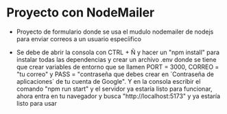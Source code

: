 # Proyecto con NodeMailer

- Proyecto de formulario donde se usa el mudulo nodemailer de nodejs para enviar correos a un usuario especíifico

- Se debe de abrir la consola con CTRL + Ñ y hacer un "npm install" para instalar todas las dependencias
  y crear un archivo .env donde se tiene que crear variables de entorno que se llamen PORT = 3000, CORREO = "tu correo"
  y PASS = "contraseña que debes crear en ´Contraseña de aplicaciones´ de tu cuenta de Google". Y en la consola escribir
  el comando "npm run start" y el servidor ya estaría listo para funcionar, ahora entra en tu navegador y busca "http://localhost:5173" 
  y ya estaría listo para usar
